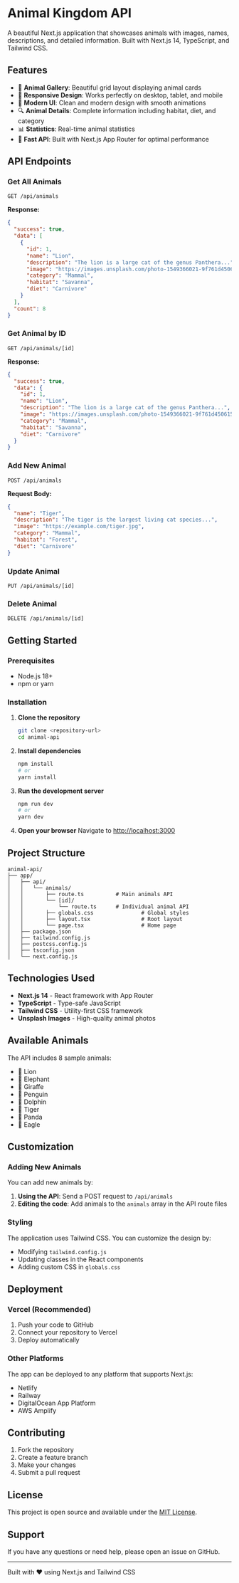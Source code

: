 # Animal Kingdom API

A beautiful Next.js application that showcases animals with images, names, descriptions, and detailed information. Built with Next.js 14, TypeScript, and Tailwind CSS.

## Features

- 🦁 **Animal Gallery**: Beautiful grid layout displaying animal cards
- 📱 **Responsive Design**: Works perfectly on desktop, tablet, and mobile
- 🎨 **Modern UI**: Clean and modern design with smooth animations
- 🔍 **Animal Details**: Complete information including habitat, diet, and category
- 📊 **Statistics**: Real-time animal statistics
- 🚀 **Fast API**: Built with Next.js App Router for optimal performance

## API Endpoints

### Get All Animals
```
GET /api/animals
```

**Response:**
```json
{
  "success": true,
  "data": [
    {
      "id": 1,
      "name": "Lion",
      "description": "The lion is a large cat of the genus Panthera...",
      "image": "https://images.unsplash.com/photo-1549366021-9f761d450615?w=800&h=600&fit=crop",
      "category": "Mammal",
      "habitat": "Savanna",
      "diet": "Carnivore"
    }
  ],
  "count": 8
}
```

### Get Animal by ID
```
GET /api/animals/[id]
```

**Response:**
```json
{
  "success": true,
  "data": {
    "id": 1,
    "name": "Lion",
    "description": "The lion is a large cat of the genus Panthera...",
    "image": "https://images.unsplash.com/photo-1549366021-9f761d450615?w=800&h=600&fit=crop",
    "category": "Mammal",
    "habitat": "Savanna",
    "diet": "Carnivore"
  }
}
```

### Add New Animal
```
POST /api/animals
```

**Request Body:**
```json
{
  "name": "Tiger",
  "description": "The tiger is the largest living cat species...",
  "image": "https://example.com/tiger.jpg",
  "category": "Mammal",
  "habitat": "Forest",
  "diet": "Carnivore"
}
```

### Update Animal
```
PUT /api/animals/[id]
```

### Delete Animal
```
DELETE /api/animals/[id]
```

## Getting Started

### Prerequisites

- Node.js 18+ 
- npm or yarn

### Installation

1. **Clone the repository**
   ```bash
   git clone <repository-url>
   cd animal-api
   ```

2. **Install dependencies**
   ```bash
   npm install
   # or
   yarn install
   ```

3. **Run the development server**
   ```bash
   npm run dev
   # or
   yarn dev
   ```

4. **Open your browser**
   Navigate to [http://localhost:3000](http://localhost:3000)

## Project Structure

```
animal-api/
├── app/
│   ├── api/
│   │   └── animals/
│   │       ├── route.ts          # Main animals API
│   │       └── [id]/
│   │           └── route.ts      # Individual animal API
│   │       ├── globals.css               # Global styles
│   │       ├── layout.tsx                # Root layout
│   │       └── page.tsx                  # Home page
│   ├── package.json
│   ├── tailwind.config.js
│   ├── postcss.config.js
│   ├── tsconfig.json
│   └── next.config.js
```

## Technologies Used

- **Next.js 14** - React framework with App Router
- **TypeScript** - Type-safe JavaScript
- **Tailwind CSS** - Utility-first CSS framework
- **Unsplash Images** - High-quality animal photos

## Available Animals

The API includes 8 sample animals:
- 🦁 Lion
- 🐘 Elephant  
- 🦒 Giraffe
- 🐧 Penguin
- 🐬 Dolphin
- 🐯 Tiger
- 🐼 Panda
- 🦅 Eagle

## Customization

### Adding New Animals

You can add new animals by:

1. **Using the API**: Send a POST request to `/api/animals`
2. **Editing the code**: Add animals to the `animals` array in the API route files

### Styling

The application uses Tailwind CSS. You can customize the design by:
- Modifying `tailwind.config.js`
- Updating classes in the React components
- Adding custom CSS in `globals.css`

## Deployment

### Vercel (Recommended)

1. Push your code to GitHub
2. Connect your repository to Vercel
3. Deploy automatically

### Other Platforms

The app can be deployed to any platform that supports Next.js:
- Netlify
- Railway
- DigitalOcean App Platform
- AWS Amplify

## Contributing

1. Fork the repository
2. Create a feature branch
3. Make your changes
4. Submit a pull request

## License

This project is open source and available under the [MIT License](LICENSE).

## Support

If you have any questions or need help, please open an issue on GitHub.

---

Built with ❤️ using Next.js and Tailwind CSS 